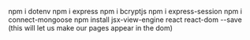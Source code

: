 npm i dotenv 
npm i express 
npm i bcryptjs 
npm i express-session 
npm i connect-mongoose
npm install jsx-view-engine react react-dom --save  (this will let us make our pages appear in the dom)
